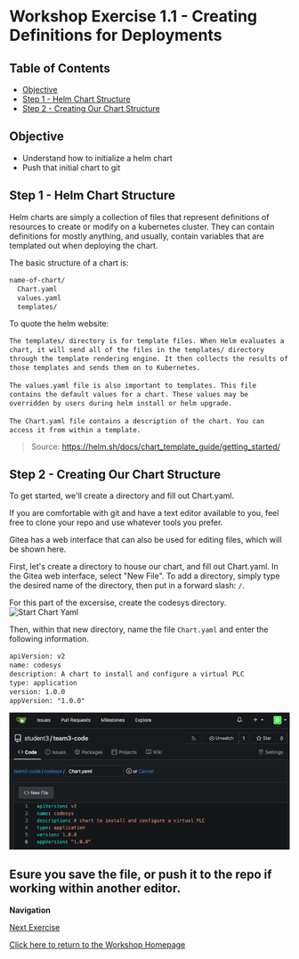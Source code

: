 # Workshop Exercise 1.1 - Creating Definitions for Deployments

## Table of Contents

* [Objective](#objective)
* [Step 1 - Helm Chart Structure](#step-1---helm-chart-structure)
* [Step 2 - Creating Our Chart Structure](#step-2---creating-our-chart-structure)

## Objective

* Understand how to initialize a helm chart
* Push that initial chart to git


## Step 1 - Helm Chart Structure
Helm charts are simply a collection of files that represent definitions of resources to create or modify on a kubernetes cluster. They can contain definitions for mostly anything, and usually, contain variables that are templated out when deploying the chart.

The basic structure of a chart is:
```
name-of-chart/
  Chart.yaml
  values.yaml
  templates/
```

To quote the helm website:
```
The templates/ directory is for template files. When Helm evaluates a chart, it will send all of the files in the templates/ directory through the template rendering engine. It then collects the results of those templates and sends them on to Kubernetes.

The values.yaml file is also important to templates. This file contains the default values for a chart. These values may be overridden by users during helm install or helm upgrade.

The Chart.yaml file contains a description of the chart. You can access it from within a template.
```

> Source: https://helm.sh/docs/chart_template_guide/getting_started/


## Step 2 - Creating Our Chart Structure
To get started, we'll create a directory and fill out Chart.yaml.

If you are comfortable with git and have a text editor available to you, feel free to clone your repo and use whatever tools you prefer.

Gitea has a web interface that can also be used for editing files, which will be shown here.

First, let's create a directory to house our chart, and fill out Chart.yaml. In the Gitea web interface, select "New File". To add a directory, simply type the desired name of the directory, then put in a forward slash: `/`.

For this part of the excersise, create the codesys directory.
![Start Chart Yaml](../.images/start-chart-yaml.png)

Then, within that new directory, name the file `Chart.yaml` and enter the following information.

```
apiVersion: v2
name: codesys
description: A chart to install and configure a virtual PLC
type: application
version: 1.0.0
appVersion: "1.0.0"
```
![Populate Chart Yaml](../.images/populate-chart-yaml.png)

Esure you save the file, or push it to the repo if working within another editor.
---
**Navigation**

[Next Exercise](../1.2-creating-plc-config/)

[Click here to return to the Workshop Homepage](../../README.md)

